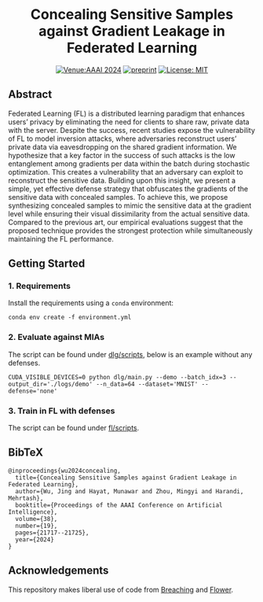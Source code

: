 <div align="center">

# Concealing Sensitive Samples against Gradient Leakage in Federated Learning

[![Venue:AAAI 2024](https://img.shields.io/badge/Venue-AAAI%202024%20-blue)](https://ojs.aaai.org/index.php/AAAI/article/view/30171)
[![preprint](https://img.shields.io/static/v1?label=arXiv&message=2301.11308&color=B31B1B)](https://arxiv.org/abs/2209.05724)
[![License: MIT](https://img.shields.io/badge/License-MIT-yellow.svg)](https://opensource.org/licenses/MIT)

</div>


## Abstract
Federated Learning (FL) is a distributed learning paradigm that enhances users’ privacy by eliminating the need for clients to share raw, private data with the server. Despite the success, recent studies expose the vulnerability of FL to model inversion attacks, where adversaries reconstruct users’ private data via eavesdropping on the shared gradient information. We hypothesize that a key factor in the success of such attacks is the low entanglement among gradients per data within the batch during stochastic optimization. This
creates a vulnerability that an adversary can exploit to reconstruct the sensitive data. Building upon this insight, we present a simple, yet effective defense strategy that obfuscates the gradients of the sensitive data with concealed samples. To achieve this, we propose synthesizing concealed samples to mimic the sensitive data at the gradient level while ensuring their visual dissimilarity from the actual sensitive data. Compared to the previous art, our empirical evaluations suggest that the proposed technique provides the strongest protection while simultaneously maintaining the FL performance.

## Getting Started

### 1. Requirements
Install the requirements using a `conda` environment:
```
conda env create -f environment.yml
```

### 2. Evaluate against MIAs
The script can be found under [dlg/scripts](dlg/scripts), below is an example without any defenses.

```
CUDA_VISIBLE_DEVICES=0 python dlg/main.py --demo --batch_idx=3 --output_dir='./logs/demo' --n_data=64 --dataset='MNIST' --defense='none'
```

### 3. Train in FL with defenses
The script can be found under [fl/scripts](fl/scripts).


## BibTeX
```
@inproceedings{wu2024concealing,
  title={Concealing Sensitive Samples against Gradient Leakage in Federated Learning},
  author={Wu, Jing and Hayat, Munawar and Zhou, Mingyi and Harandi, Mehrtash},
  booktitle={Proceedings of the AAAI Conference on Artificial Intelligence},
  volume={38},
  number={19},
  pages={21717--21725},
  year={2024}
}
```
## Acknowledgements
This repository makes liberal use of code from [Breaching](https://github.com/JonasGeiping/breaching) and [Flower](https://github.com/adap/flower).

